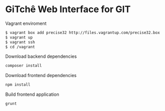 GiTchê Web Interface for GIT
============================

Vagrant enviroment

```bash
$ vagrant box add precise32 http://files.vagrantup.com/precise32.box
$ vagrant up
$ vagrant ssh
$ cd /vagrant
```

Download backend dependencies

```bash
composer install
```

Download frontend dependencies

```bash
npm install
```

Build frontend application

```bash
grunt
```
